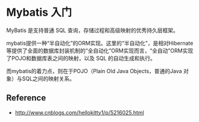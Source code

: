 # Mybatis 入门

MyBatis 是支持普通 SQL 查询，存储过程和高级映射的优秀持久层框架。

mybatis提供一种“半自动化”的ORM实现。这里的“半自动化”，是相对Hibernate等提供了全面的数据库封装机制的“全自动化”ORM实现而言，“全自动”ORM实现了POJO和数据库表之间的映射，以及 SQL 的自动生成和执行。

而mybatis的着力点，则在于POJO（Plain Old Java Objects，普通的Java 对象）与SQL之间的映射关系。

## Reference

- <http://www.cnblogs.com/hellokitty1/p/5216025.html>